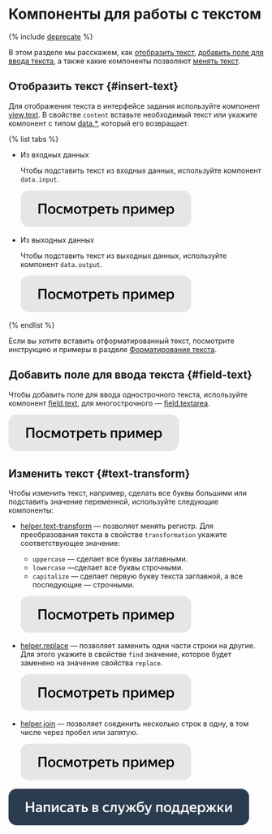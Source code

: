# Компоненты для работы с текстом

{% include [deprecate](../../_includes/deprecate.md) %}

В этом разделе мы расскажем, как [отобразить текст](#insert-text), [добавить поле для ввода текста](#field-text), а также какие компоненты позволяют [менять текст](#text-transform).

## Отобразить текст {#insert-text}

Для отображения текста в интерфейсе задания используйте компонент [view.text](../reference/view.text.md). В свойстве `content` вставьте необходимый текст или укажите компонент с типом [data.*](work-with-data.md), который его возвращает.

{% list tabs %}

- Из входных данных

  Чтобы подставить текст из входных данных, используйте компонент `data.input`.

  [![](../_images/buttons/view-example.svg)](https://ya.cc/t/p7hKNd_r3tvsCM)

- Из выходных данных

  Чтобы подставить текст из выходных данных, используйте компонент `data.output`.

  [![](../_images/buttons/view-example.svg)](https://ya.cc/t/X1HG0zKg3tvsS3)

{% endlist %}

Если вы хотите вставить отформатированный текст, посмотрите инструкцию и примеры в разделе [Форматирование текста](text-formatting.md).

## Добавить поле для ввода текста {#field-text}

Чтобы добавить поле для ввода однострочного текста, используйте компонент [field.text](../reference/field.text.md), для многострочного — [field.textarea](../reference/field.textarea.md).

[![](../_images/buttons/view-example.svg)](https://ya.cc/t/wcZagcNy3tvsa7)

## Изменить текст {#text-transform}

Чтобы изменить текст, например, сделать все буквы большими или подставить значение переменной, используйте следующие компоненты:

- [helper.text-transform](../reference/helper.text-transform.md) — позволяет менять регистр. Для преобразования текста в свойстве `transformation` укажите соответствующее значение:
    - `uppercase` — сделает все буквы заглавными.
    - `lowercase` —сделает все буквы строчными.
    - `capitalize` — сделает первую букву текста заглавной, а все последующие — строчными.

  [![](../_images/buttons/view-example.svg)](https://ya.cc/t/XdKVp7fz3tvso9)

- [helper.replace](../reference/helper.replace.md) — позволяет заменить одни части строки на другие. Для этого укажите в свойстве `find` значение, которое будет заменено на значение свойства `replace`.

  [![](../_images/buttons/view-example.svg)](https://ya.cc/t/hRxOnYH13x5XrP)

- [helper.join](../reference/helper.join.md) — позволяет соединить несколько строк в одну, в том числе через пробел или запятую.

  [![](../_images/buttons/view-example.svg)](https://ya.cc/t/YLPg_ewD3tvt6c)

[![](../_images/buttons/contact-support.svg)](../concepts/support.md)